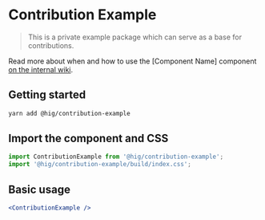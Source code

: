 # Contribution Example

> This is a private example package which can serve as a base for contributions.

Read more about when and how to use the [Component Name] component [on the internal wiki](https://wiki.autodesk.com/display/HIG/Component%20Name).

## Getting started

```bash
yarn add @hig/contribution-example
```

## Import the component and CSS

```js
import ContributionExample from '@hig/contribution-example';
import '@hig/contribution-example/build/index.css';
```

## Basic usage

```jsx
<ContributionExample />
```
